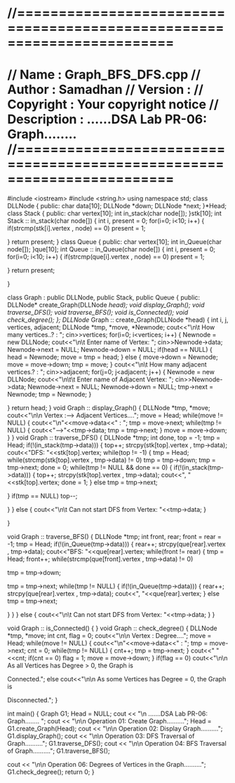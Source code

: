 //=======================================================================
=====
// Name : Graph_BFS_DFS.cpp
// Author : Samadhan
// Version :
// Copyright : Your copyright notice
// Description : ......DSA Lab PR-06: Graph........
//=======================================================================
=====
#include &lt;iostream&gt;
#include &lt;string.h&gt;
using namespace std;
class DLLNode
{
public:
char data[10];
DLLNode *down;
DLLNode *next;
}*Head;
class Stack
{
public:
char vertex[10];
int in_stack(char node[]);
}stk[10];
int Stack :: in_stack(char node[])
{
int i, present = 0;
for(i=0; i&lt;10; i++)
{
if(strcmp(stk[i].vertex , node) == 0)
present = 1;

}
return present;
}
class Queue
{
public:
char vertex[10];
int in_Queue(char node[]);
}que[10];
int Queue :: in_Queue(char node[])
{
int i, present = 0;
for(i=0; i&lt;10; i++)
{
if(strcmp(que[i].vertex , node) == 0)
present = 1;

}
return present;

}

class Graph : public DLLNode, public Stack, public Queue
{
public:
DLLNode* create_Graph(DLLNode *head);
void display_Graph();
void traverse_DFS();
void traverse_BFS();
void is_Connected();
void check_degree();
};
DLLNode* Graph :: create_Graph(DLLNode *head)
{
int i, j, vertices, adjacent;
DLLNode *tmp, *move, *Newnode;
cout&lt;&lt;&quot;\n\t How many vertices..? : &quot;;
cin&gt;&gt;vertices;
for(i=0; i&lt;vertices; i++)
{
Newnode = new DLLNode;
cout&lt;&lt;&quot;\n\t Enter name of Vertex: &quot;;
cin&gt;&gt;Newnode-&gt;data;
Newnode-&gt;next = NULL;
Newnode-&gt;down = NULL;
if(head == NULL)
{
head = Newnode;
move = tmp = head;
}
else
{
move-&gt;down = Newnode;
move = move-&gt;down;
tmp = move;
}
cout&lt;&lt;&quot;\n\t How many adjacent vertices.? : &quot;;
cin&gt;&gt;adjacent;
for(j=0; j&lt;adjacent; j++)
{
Newnode = new DLLNode;
cout&lt;&lt;&quot;\n\t\t Enter name of Adjacent Vertex: &quot;;
cin&gt;&gt;Newnode-&gt;data;
Newnode-&gt;next = NULL;
Newnode-&gt;down = NULL;
tmp-&gt;next = Newnode;
tmp = Newnode;
}

}
return head;
}
void Graph :: display_Graph()
{
DLLNode *tmp, *move;
cout&lt;&lt;&quot;\n\n Vertex :--&gt; Adjacent Vertices....&quot;;
move = Head;
while(move != NULL)
{
cout&lt;&lt;&quot;\n&quot;&lt;&lt;move-&gt;data&lt;&lt;&quot; : &quot;;
tmp = move-&gt;next;
while(tmp != NULL)
{
cout&lt;&lt;&quot;--&gt;&quot;&lt;&lt;tmp-&gt;data;
tmp = tmp-&gt;next;
}
move = move-&gt;down;
}
}
void Graph :: traverse_DFS()
{
DLLNode *tmp;
int done, top = -1;
tmp = Head;
if(!(in_stack(tmp-&gt;data)))
{
top++;
strcpy(stk[top].vertex , tmp-&gt;data);
cout&lt;&lt;&quot;DFS: &quot;&lt;&lt;stk[top].vertex;
while(top != -1)
{
tmp = Head;
while(strcmp(stk[top].vertex , tmp-&gt;data) != 0)
tmp = tmp-&gt;down;
tmp = tmp-&gt;next;
done = 0;
while(tmp != NULL &amp;&amp; done == 0)
{
if(!(in_stack(tmp-&gt;data)))
{
top++;
strcpy(stk[top].vertex , tmp-&gt;data);
cout&lt;&lt;&quot;, &quot;&lt;&lt;stk[top].vertex;
done = 1;
}
else
tmp = tmp-&gt;next;

}
if(tmp == NULL)
top--;

}
}
else
{
cout&lt;&lt;&quot;\n\t Can not start DFS from Vertex: &quot;&lt;&lt;tmp-&gt;data;
}

}

void Graph :: traverse_BFS()
{
DLLNode *tmp;
int front, rear;
front = rear = -1;
tmp = Head;
if(!(in_Queue(tmp-&gt;data)))
{
rear++;
strcpy(que[rear].vertex , tmp-&gt;data);
cout&lt;&lt;&quot;BFS: &quot;&lt;&lt;que[rear].vertex;
while(front != rear)
{
tmp = Head;
front++;
while(strcmp(que[front].vertex , tmp-&gt;data) != 0)

tmp = tmp-&gt;down;

tmp = tmp-&gt;next;
while(tmp != NULL)
{
if(!(in_Queue(tmp-&gt;data)))
{
rear++;
strcpy(que[rear].vertex , tmp-&gt;data);
cout&lt;&lt;&quot;, &quot;&lt;&lt;que[rear].vertex;
}
else
tmp = tmp-&gt;next;

}
}
}
else
{
cout&lt;&lt;&quot;\n\t Can not start DFS from Vertex: &quot;&lt;&lt;tmp-&gt;data;
}
}

void Graph :: is_Connected()
{
}
void Graph :: check_degree()
{
DLLNode *tmp, *move;
int cnt, flag = 0;
cout&lt;&lt;&quot;\n\n Vertex : Degree....&quot;;
move = Head;
while(move != NULL)
{
cout&lt;&lt;&quot;\n&quot;&lt;&lt;move-&gt;data&lt;&lt;&quot; : &quot;;
tmp = move-&gt;next;
cnt = 0;
while(tmp != NULL)
{
cnt++;
tmp = tmp-&gt;next;
}
cout&lt;&lt;&quot; &quot;&lt;&lt;cnt;
if(cnt == 0)
flag = 1;
move = move-&gt;down;
}
if(flag == 0)
cout&lt;&lt;&quot;\n\n As all Vertices has Degree &gt; 0, the Graph is

Connected.&quot;;
else
cout&lt;&lt;&quot;\n\n As some Vertices has Degree = 0, the Graph is

Disconnected.&quot;;
}

int main()
{
Graph G1;
Head = NULL;
cout &lt;&lt; &quot;\n .......DSA Lab PR-06: Graph........ &quot;;
cout &lt;&lt; &quot;\n\n Operation 01: Create Graph..........&quot;;
Head = G1.create_Graph(Head);
cout &lt;&lt; &quot;\n\n Operation 02: Display Graph..........&quot;;
G1.display_Graph();
cout &lt;&lt; &quot;\n\n Operation 03: DFS Traversal of Graph..........&quot;;
G1.traverse_DFS();
cout &lt;&lt; &quot;\n\n Operation 04: BFS Traversal of Graph..........&quot;;
G1.traverse_BFS();

cout &lt;&lt; &quot;\n\n Operation 06: Degrees of Vertices in the
Graph..........&quot;;
G1.check_degree();
return 0;
}
